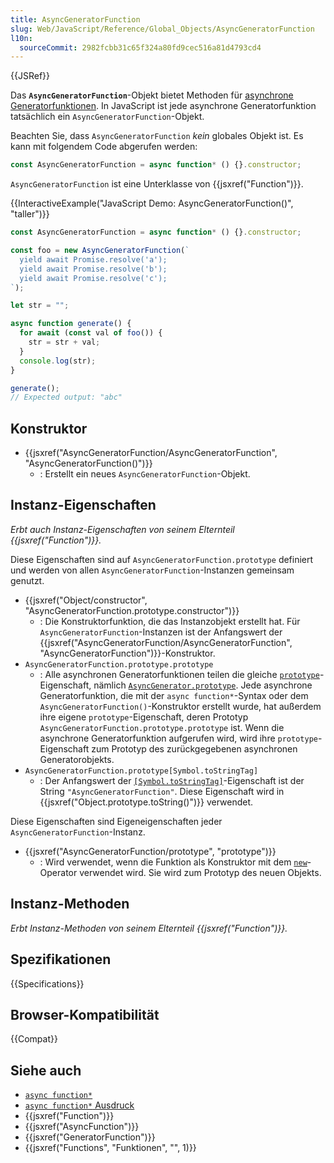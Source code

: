 ```yaml
---
title: AsyncGeneratorFunction
slug: Web/JavaScript/Reference/Global_Objects/AsyncGeneratorFunction
l10n:
  sourceCommit: 2982fcbb31c65f324a80fd9cec516a81d4793cd4
---
```


{{JSRef}}

Das **`AsyncGeneratorFunction`**-Objekt bietet Methoden für [asynchrone Generatorfunktionen](/de/docs/Web/JavaScript/Reference/Statements/async_function*). In JavaScript ist jede asynchrone Generatorfunktion tatsächlich ein `AsyncGeneratorFunction`-Objekt.

Beachten Sie, dass `AsyncGeneratorFunction` _kein_ globales Objekt ist. Es kann mit folgendem Code abgerufen werden:

```js
const AsyncGeneratorFunction = async function* () {}.constructor;
```

`AsyncGeneratorFunction` ist eine Unterklasse von {{jsxref("Function")}}.

{{InteractiveExample("JavaScript Demo: AsyncGeneratorFunction()", "taller")}}

```js interactive-example
const AsyncGeneratorFunction = async function* () {}.constructor;

const foo = new AsyncGeneratorFunction(`
  yield await Promise.resolve('a');
  yield await Promise.resolve('b');
  yield await Promise.resolve('c');
`);

let str = "";

async function generate() {
  for await (const val of foo()) {
    str = str + val;
  }
  console.log(str);
}

generate();
// Expected output: "abc"
```

## Konstruktor

- {{jsxref("AsyncGeneratorFunction/AsyncGeneratorFunction", "AsyncGeneratorFunction()")}}
  - : Erstellt ein neues `AsyncGeneratorFunction`-Objekt.

## Instanz-Eigenschaften

_Erbt auch Instanz-Eigenschaften von seinem Elternteil {{jsxref("Function")}}._

Diese Eigenschaften sind auf `AsyncGeneratorFunction.prototype` definiert und werden von allen `AsyncGeneratorFunction`-Instanzen gemeinsam genutzt.

- {{jsxref("Object/constructor", "AsyncGeneratorFunction.prototype.constructor")}}
  - : Die Konstruktorfunktion, die das Instanzobjekt erstellt hat. Für `AsyncGeneratorFunction`-Instanzen ist der Anfangswert der {{jsxref("AsyncGeneratorFunction/AsyncGeneratorFunction", "AsyncGeneratorFunction")}}-Konstruktor.
- `AsyncGeneratorFunction.prototype.prototype`
  - : Alle asynchronen Generatorfunktionen teilen die gleiche [`prototype`](/de/docs/Web/JavaScript/Reference/Global_Objects/Function/prototype)-Eigenschaft, nämlich [`AsyncGenerator.prototype`](/de/docs/Web/JavaScript/Reference/Global_Objects/AsyncGenerator). Jede asynchrone Generatorfunktion, die mit der `async function*`-Syntax oder dem `AsyncGeneratorFunction()`-Konstruktor erstellt wurde, hat außerdem ihre eigene `prototype`-Eigenschaft, deren Prototyp `AsyncGeneratorFunction.prototype.prototype` ist. Wenn die asynchrone Generatorfunktion aufgerufen wird, wird ihre `prototype`-Eigenschaft zum Prototyp des zurückgegebenen asynchronen Generatorobjekts.
- `AsyncGeneratorFunction.prototype[Symbol.toStringTag]`
  - : Der Anfangswert der [`[Symbol.toStringTag]`](/de/docs/Web/JavaScript/Reference/Global_Objects/Symbol/toStringTag)-Eigenschaft ist der String `"AsyncGeneratorFunction"`. Diese Eigenschaft wird in {{jsxref("Object.prototype.toString()")}} verwendet.

Diese Eigenschaften sind Eigeneigenschaften jeder `AsyncGeneratorFunction`-Instanz.

- {{jsxref("AsyncGeneratorFunction/prototype", "prototype")}}
  - : Wird verwendet, wenn die Funktion als Konstruktor mit dem [`new`](/de/docs/Web/JavaScript/Reference/Operators/new)-Operator verwendet wird. Sie wird zum Prototyp des neuen Objekts.

## Instanz-Methoden

_Erbt Instanz-Methoden von seinem Elternteil {{jsxref("Function")}}._

## Spezifikationen

{{Specifications}}

## Browser-Kompatibilität

{{Compat}}

## Siehe auch

- [`async function*`](/de/docs/Web/JavaScript/Reference/Statements/async_function*)
- [`async function*` Ausdruck](/de/docs/Web/JavaScript/Reference/Operators/async_function*)
- {{jsxref("Function")}}
- {{jsxref("AsyncFunction")}}
- {{jsxref("GeneratorFunction")}}
- {{jsxref("Functions", "Funktionen", "", 1)}}
